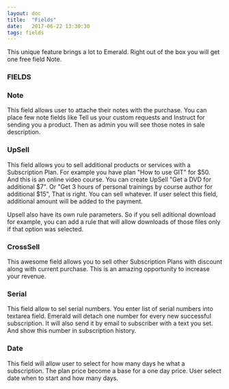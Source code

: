 ```yaml
---
layout: doc
title:  "Fields"
date:   2017-06-22 13:30:30
tags: fields
---
```


This unique feature brings a lot to Emerald. Right out of the box you will get one free field Note.
 
### FIELDS

### Note 
This field allows user to attache their notes with the purchase. You can place few note fields like Tell us your custom requests and Instruct for sending you a product. Then as admin you will see those notes in sale description.

### UpSell
This field allows you to sell additional products or services with a Subscription Plan. For example you have plan "How to use GIT" for $50. And this is an online video course. You can create UpSell "Get a DVD for additional $7". Or "Get 3 hours of personal trainings by course author for additional $15", That is right. You can sell whatever. If user select this field, additional amount will be added to the payment.

Upsell also have its own rule parameters. So if you sell aditional download for example, you can add a rule that will allow downloads of those files only if that option was selected.

### CrossSell
This awesome field allows you to sell other Subscription Plans with discount along with current purchase. This is an amazing opportunity to increase your revenue.


### Serial
This field allow to sel serial numbers. You enter list of serial numbers into textarea field. Emerald will detach one number for every new successful subscription. It will also send it by email to subscriber with a text you set. And show this number in subscription history.

### Date
This field will allow user to select for how many days he what a subscription. The plan price become a base for a one day price. User select date when to start and how many days.
